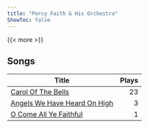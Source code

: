 ```yaml
---
title: "Percy Faith & His Orchestra"
ShowToc: false
---
```


{{< more >}}

## Songs
Title | Plays 
----- | -----: 
[Carol Of The Bells](/songs/carol-of-the-bells) | 23
[Angels We Have Heard On High](/songs/angels-we-have-heard-on-high) | 3
[O Come All Ye Faithful](/songs/o-come-all-ye-faithful) | 1

